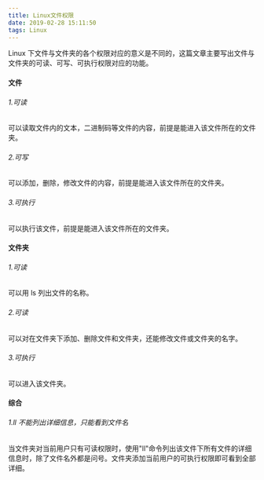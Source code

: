 ```yaml
---
title: Linux文件权限
date: 2019-02-28 15:11:50
tags: Linux
---
```


Linux 下文件与文件夹的各个权限对应的意义是不同的，这篇文章主要写出文件与文件夹的可读、可写、可执行权限对应的功能。

#### 文件

###### 1.可读

可以读取文件内的文本，二进制码等文件的内容，前提是能进入该文件所在的文件夹。

###### 2.可写

可以添加，删除，修改文件的内容，前提是能进入该文件所在的文件夹。

###### 3.可执行

可以执行该文件，前提是能进入该文件所在的文件夹。

#### 文件夹

###### 1.可读

可以用 ls 列出文件的名称。

###### 2.可读

可以对在文件夹下添加、删除文件和文件夹，还能修改文件或文件夹的名字。

###### 3.可执行

可以进入该文件夹。

#### 综合

###### 1.ll 不能列出详细信息，只能看到文件名

当文件夹对当前用户只有可读权限时，使用"ll"命令列出该文件下所有文件的详细信息时，除了文件名外都是问号。文件夹添加当前用户的可执行权限即可看到全部详细。
